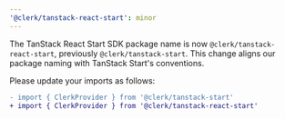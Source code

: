 ```yaml
---
'@clerk/tanstack-react-start': minor
---
```


The TanStack React Start SDK package name is now `@clerk/tanstack-react-start`, previously `@clerk/tanstack-start`. This change aligns our package naming with TanStack Start's conventions.

Please update your imports as follows:

```diff
- import { ClerkProvider } from '@clerk/tanstack-start'
+ import { ClerkProvider } from '@clerk/tanstack-react-start'
```